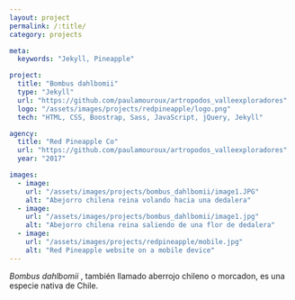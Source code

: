 ```yaml
---
layout: project
permalink: /:title/
category: projects

meta:
  keywords: "Jekyll, Pineapple"

project:
  title: "Bombus dahlbomii"
  type: "Jekyll"
  url: "https://github.com/paulamouroux/artropodos_valleexploradores"
  logo: "/assets/images/projects/redpineapple/logo.png"
  tech: "HTML, CSS, Boostrap, Sass, JavaScript, jQuery, Jekyll"

agency:
  title: "Red Pineapple Co"
  url: "https://github.com/paulamouroux/artropodos_valleexploradores"
  year: "2017"

images:
  - image:
    url: "/assets/images/projects/bombus_dahlbomii/image1.JPG"
    alt: "Abejorro chilena reina volando hacia una dedalera"
  - image:
    url: "/assets/images/projects/bombus_dahlbomii/image1.jpg"
    alt: "Abejorro chilena reina saliendo de una flor de dedalera"
  - image:
    url: "/assets/images/projects/redpineapple/mobile.jpg"
    alt: "Red Pineapple website on a mobile device"
---
```

<p><i>Bombus dahlbomii </i>, también llamado aberrojo chileno o morcadon, es una especie nativa de Chile.</p>
